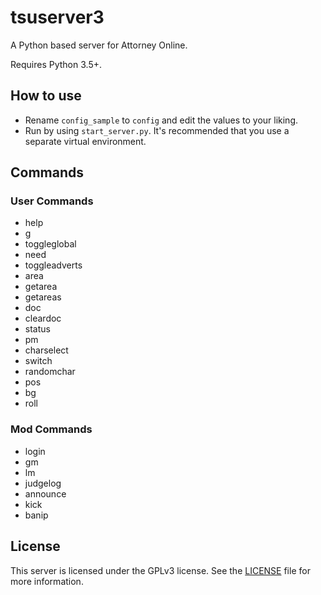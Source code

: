 # tsuserver3

A Python based server for Attorney Online.

Requires Python 3.5+.


## How to use

* Rename `config_sample` to `config` and edit the values to your liking.  
* Run by using `start_server.py`. It's recommended that you use a separate virtual environment.

## Commands

### User Commands

* help
* g
* toggleglobal
* need
* toggleadverts
* area
* getarea
* getareas
* doc
* cleardoc
* status
* pm
* charselect
* switch
* randomchar
* pos
* bg
* roll

### Mod Commands

* login
* gm
* lm
* judgelog
* announce
* kick
* banip

## License

This server is licensed under the GPLv3 license. See the
[LICENSE](LICENSE.md) file for more information.
